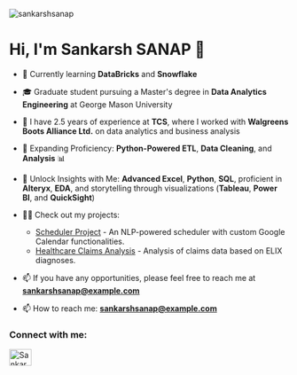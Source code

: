 <p align="left"> 
  <img src="https://komarev.com/ghpvc/?username=sankarshsanap&label=Profile%20views&color=0e75b6&style=flat" alt="sankarshsanap" /> 
</p>

# Hi, I'm Sankarsh SANAP 👋

- 🌱 Currently learning **DataBricks** and **Snowflake**
- 🎓 Graduate student pursuing a Master's degree in **Data Analytics Engineering** at George Mason University
- 💼 I have 2.5 years of experience at **TCS**, where I worked with **Walgreens Boots Alliance Ltd.** on data analytics and business analysis

- 🚀 Expanding Proficiency: **Python-Powered ETL**, **Data Cleaning**, and **Analysis** 📊
- 💬 Unlock Insights with Me: **Advanced Excel**, **Python**, **SQL**, proficient in **Alteryx**, **EDA**, and storytelling through visualizations (**Tableau**, **Power BI**, and **QuickSight**)
- 👨‍💻 Check out my projects:
  - [Scheduler Project](https://github.com/username/scheduler-project) - An NLP-powered scheduler with custom Google Calendar functionalities.
  - [Healthcare Claims Analysis](https://github.com/username/claims-analysis) - Analysis of claims data based on ELIX diagnoses.
  
- 📫 If you have any opportunities, please feel free to reach me at **sankarshsanap@example.com**
- 📫 How to reach me: **sankarshsanap@example.com**

<h3 align="left">Connect with me:</h3>

<p align="left">
  <a href="https://www.linkedin.com/in/sankarshsanap" target="blank">
    <img align="center" src="https://cdn.jsdelivr.net/npm/simple-icons@3.0.1/icons/linkedin.svg" alt="Sankarsh SANAP" height="30" width="40" />
  </a>
</p>
